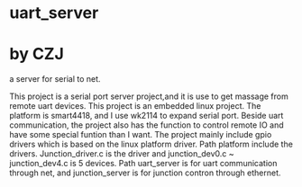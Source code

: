 # uart_server
# by CZJ
a server for serial to net.

This project is a serial port server project,and  it is use to get massage from remote uart devices.
This project is an embedded linux project. The platform is smart4418, and I use wk2114 to expand serial port.
Beside uart communication, the project also has the function to control remote IO and have some special funtion than I want.
The project mainly include gpio drivers which is based on the linux platform driver.
Path platform include the drivers. Junction_driver.c is the driver and junction_dev0.c ~ junction_dev4.c is 5 devices.
Path uart_server is for uart communication through net, and junction_server is for junction contron through ethernet.
